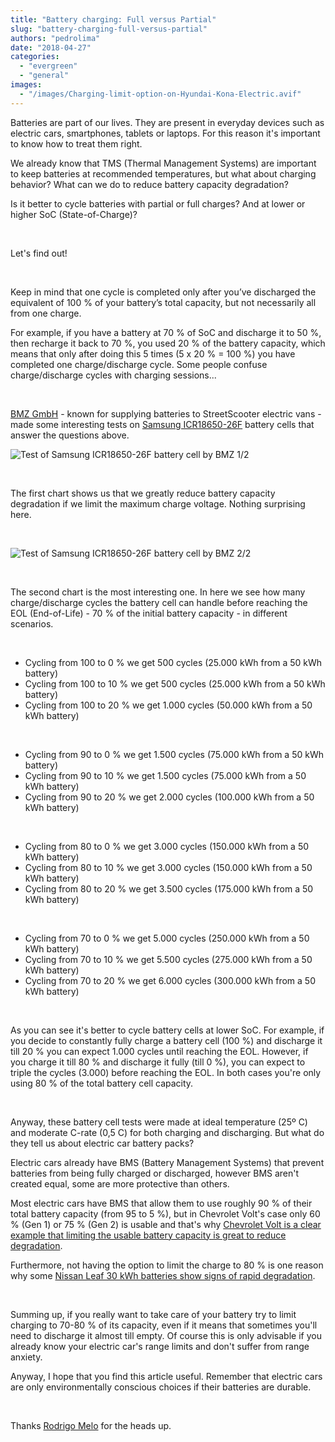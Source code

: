 ```yaml
---
title: "Battery charging: Full versus Partial"
slug: "battery-charging-full-versus-partial"
authors: "pedrolima"
date: "2018-04-27"
categories: 
  - "evergreen"
  - "general"
images: 
  - "/images/Charging-limit-option-on-Hyundai-Kona-Electric.avif"
---
```


Batteries are part of our lives. They are present in everyday devices such as electric cars, smartphones, tablets or laptops. For this reason it's important to know how to treat them right.

We already know that TMS (Thermal Management Systems) are important to keep batteries at recommended temperatures, but what about charging behavior? What can we do to reduce battery capacity degradation?

Is it better to cycle batteries with partial or full charges? And at lower or higher SoC (State-of-Charge)?

 

Let's find out!

 

Keep in mind that one cycle is completed only after you’ve discharged the equivalent of 100 % of your battery’s total capacity, but not necessarily all from one charge.

For example, if you have a battery at 70 % of SoC and discharge it to 50 %, then recharge it back to 70 %, you used 20 % of the battery capacity, which means that only after doing this 5 times (5 x 20 % = 100 %) you have completed one charge/discharge cycle. Some people confuse charge/discharge cycles with charging sessions...

 

[BMZ GmbH](https://www.bmz-group.com/EN_index_1000.html) - known for supplying batteries to StreetScooter electric vans - made some interesting tests on [Samsung ICR18650-26F](/ICR18650-26F) battery cells that answer the questions above.

![Test of Samsung ICR18650-26F battery cell by BMZ 1/2](images/Test-of-Samsung-ICR18650-26F-battery-cell-by-BMZ-1-2.avif)

 

The first chart shows us that we greatly reduce battery capacity degradation if we limit the maximum charge voltage. Nothing surprising here.

 

![Test of Samsung ICR18650-26F battery cell by BMZ 2/2](images/Test-of-Samsung-ICR18650-26F-battery-cell-by-BMZ-2-2.avif)

 

The second chart is the most interesting one. In here we see how many charge/discharge cycles the battery cell can handle before reaching the EOL (End-of-Life) - 70 % of the initial battery capacity - in different scenarios.

 

- Cycling from 100 to 0 % we get 500 cycles (25.000 kWh from a 50 kWh battery)
- Cycling from 100 to 10 % we get 500 cycles (25.000 kWh from a 50 kWh battery)
- Cycling from 100 to 20 % we get 1.000 cycles (50.000 kWh from a 50 kWh battery)

 

- Cycling from 90 to 0 % we get 1.500 cycles (75.000 kWh from a 50 kWh battery)
- Cycling from 90 to 10 % we get 1.500 cycles (75.000 kWh from a 50 kWh battery)
- Cycling from 90 to 20 % we get 2.000 cycles (100.000 kWh from a 50 kWh battery)

 

- Cycling from 80 to 0 % we get 3.000 cycles (150.000 kWh from a 50 kWh battery)
- Cycling from 80 to 10 % we get 3.000 cycles (150.000 kWh from a 50 kWh battery)
- Cycling from 80 to 20 % we get 3.500 cycles (175.000 kWh from a 50 kWh battery)

 

- Cycling from 70 to 0 % we get 5.000 cycles (250.000 kWh from a 50 kWh battery)
- Cycling from 70 to 10 % we get 5.500 cycles (275.000 kWh from a 50 kWh battery)
- Cycling from 70 to 20 % we get 6.000 cycles (300.000 kWh from a 50 kWh battery)

 

As you can see it's better to cycle battery cells at lower SoC. For example, if you decide to constantly fully charge a battery cell (100 %) and discharge it till 20 % you can expect 1.000 cycles until reaching the EOL. However, if you charge it till 80 % and discharge it fully (till 0 %), you can expect to triple the cycles (3.000) before reaching the EOL. In both cases you're only using 80 % of the total battery cell capacity.

 

Anyway, these battery cell tests were made at ideal temperature (25º C) and moderate C-rate (0,5 C) for both charging and discharging. But what do they tell us about electric car battery packs?

Electric cars already have BMS (Battery Management Systems) that prevent batteries from being fully charged or discharged, however BMS aren't created equal, some are more protective than others.

Most electric cars have BMS that allow them to use roughly 90 % of their total battery capacity (from 95 to 5 %), but in Chevrolet Volt's case only 60 % (Gen 1) or 75 % (Gen 2) is usable and that's why [Chevrolet Volt is a clear example that limiting the usable battery capacity is great to reduce degradation](https://insideevs.com/chevy-volt-400000-miles-odometer-no-noticeable-battery-degradation/).

Furthermore, not having the option to limit the charge to 80 % is one reason why some [Nissan Leaf 30 kWh batteries show signs of rapid degradation](/2018/03/20/nissan-leaf-battery-degradation-data-24-vs-30-kwh-batteries/).

 

Summing up, if you really want to take care of your battery try to limit charging to 70-80 % of its capacity, even if it means that sometimes you'll need to discharge it almost till empty. Of course this is only advisable if you already know your electric car's range limits and don't suffer from range anxiety.

Anyway, I hope that you find this article useful. Remember that electric cars are only environmentally conscious choices if their batteries are durable.

 

Thanks [Rodrigo Melo](http://www.linkedin.com/in/rnmentropy) for the heads up.
